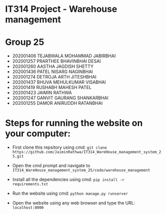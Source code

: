 # IT314 Project - Warehouse management

# Group 25

* 202001406 TEJABWALA MOHAMMAD JABIRBHAI
* 202001257 PRARTHEE BHAVINBHAI DESAI
* 202001260 AASTHA JAGDISH SHETTY
* 202001436 PATEL NISARG NAGINBHAI
* 202001274 DETROJA ARTH JITESHBHAI
* 202001437 BHUVA MEHULKUMAR VISABHAI
* 202001419 RUSHABH MAHESH PATEL
* 202001423 JAIMIN RATHWA
* 202001247 GANVIT GAURANG SHANKARBHAI
* 202001255 DAMOR ANIRUDDH RATANBHAI


# Steps for running the website on your computer:

* First clone this repsitory using cmd: 
`git clone https://github.com/JaiminRathwa/IT314_WareHouse_management_system_25.git`

* Open the cmd prompt and navigate to `IT314_WareHouse_management_system_25/code/warehouse_management`

* Install all the dependencies using cmd: `pip install -r requirements.txt`

* Run the website using cmd: `python manage.py runserver`

* Open the website using any web browser and type the URL: `localhost:8000`
